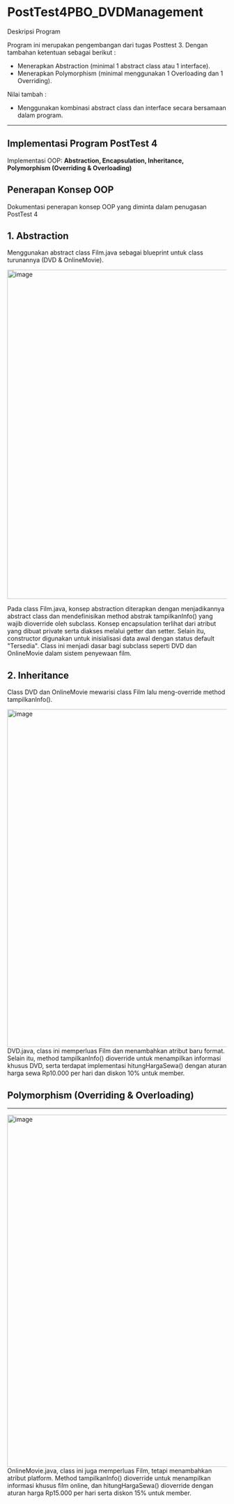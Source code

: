 # PostTest4PBO_DVDManagement

Deskripsi Program

Program ini merupakan pengembangan dari tugas Posttest 3. 
Dengan tambahan ketentuan sebagai berikut :
- Menerapkan Abstraction (minimal 1 abstract class atau 1 interface).
- Menerapkan Polymorphism (minimal menggunakan 1 Overloading dan 1 Overriding).

Nilai tambah :
- Menggunakan kombinasi abstract class dan interface secara bersamaan dalam program.

---

## Implementasi Program PostTest 4

Implementasi OOP: **Abstraction, Encapsulation, Inheritance, Polymorphism (Overriding & Overloading)**  

## Penerapan Konsep OOP

Dokumentasi penerapan konsep OOP yang diminta dalam penugasan PostTest 4

## 1. Abstraction

Menggunakan abstract class Film.java sebagai blueprint untuk class turunannya (DVD & OnlineMovie).

<img width="1066" height="755" alt="image" src="https://github.com/user-attachments/assets/b31ec203-85bb-42e2-a100-44af91cb3836" />

Pada class Film.java, konsep abstraction diterapkan dengan menjadikannya abstract class dan mendefinisikan method abstrak tampilkanInfo() yang wajib dioverride oleh subclass. Konsep encapsulation terlihat dari atribut yang dibuat private serta diakses melalui getter dan setter. Selain itu, constructor digunakan untuk inisialisasi data awal dengan status default "Tersedia". Class ini menjadi dasar bagi subclass seperti DVD dan OnlineMovie dalam sistem penyewaan film.

## 2. Inheritance

Class DVD dan OnlineMovie mewarisi class Film lalu meng-override method tampilkanInfo().

<img width="1064" height="775" alt="image" src="https://github.com/user-attachments/assets/42d83303-51c4-40c1-96d3-ccbf70d7b13e" />
DVD.java, class ini memperluas Film dan menambahkan atribut baru format. Selain itu, method tampilkanInfo() dioverride untuk menampilkan informasi khusus DVD, serta terdapat implementasi hitungHargaSewa() dengan aturan harga sewa Rp10.000 per hari dan diskon 10% untuk member.

## Polymorphism (Overriding & Overloading)

---
<img width="914" height="808" alt="image" src="https://github.com/user-attachments/assets/6296ced6-92ca-4768-b280-6c3bb476237c" />
OnlineMovie.java, class ini juga memperluas Film, tetapi menambahkan atribut platform. Method tampilkanInfo() dioverride untuk menampilkan informasi khusus film online, dan hitungHargaSewa() dioverride dengan aturan harga Rp15.000 per hari serta diskon 15% untuk member.

